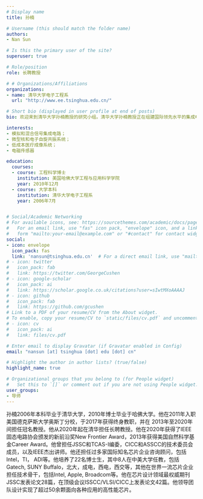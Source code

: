 ```yaml
---
# Display name
title: 孙楠

# Username (this should match the folder name)
authors:
- Nan Sun

# Is this the primary user of the site?
superuser: true

# Role/position
role: 长聘教授

# # Organizations/Affiliations
organizations:
- name: 清华大学电子工程系
  url: "http://www.ee.tsinghua.edu.cn/"

# Short bio (displayed in user profile at end of posts)
bio: 欢迎来到清华大学孙楠教授的研究小组。清华大学孙楠教授正在组建国际领先水平的集成电路芯片设计研究团队，开展高性能集成电路芯片设计与自动化方向的研究。

interests:
- 模拟和混合信号集成电路；
- 微型核和电子自旋共振系统；
- 低成本医疗成像系统；
- 电磁传感器

education:
  courses:
  - course: 工程科学博士
    institution: 美国哈佛大学工程与应用科学学院
    year: 2010年12月
  - course: 大学本科
    institution: 清华大学电子工程系
    year: 2006年7月


# Social/Academic Networking
# For available icons, see: https://sourcethemes.com/academic/docs/page-builder/#icons
#   For an email link, use "fas" icon pack, "envelope" icon, and a link in the
#   form "mailto:your-email@example.com" or "#contact" for contact widget.
social:
- icon: envelope
  icon_pack: fas
  link: 'nansun@tsinghua.edu.cn'  # For a direct email link, use "mailto:test@example.org".
# - icon: twitter
#   icon_pack: fab
#   link: https://twitter.com/GeorgeCushen
# - icon: google-scholar
#   icon_pack: ai
#   link: https://scholar.google.co.uk/citations?user=sIwtMXoAAAAJ
# - icon: github
#   icon_pack: fab
#   link: https://github.com/gcushen
# Link to a PDF of your resume/CV from the About widget.
# To enable, copy your resume/CV to `static/files/cv.pdf` and uncomment the lines below.
# - icon: cv
#   icon_pack: ai
#   link: files/cv.pdf

# Enter email to display Gravatar (if Gravatar enabled in Config)
email: "nansun [at] tsinghua [dot] edu [dot] cn"

# Highlight the author in author lists? (true/false)
highlight_name: true

# Organizational groups that you belong to (for People widget)
#   Set this to `[]` or comment out if you are not using People widget.
user_groups:
- 导师
---
```


孙楠2006年本科毕业于清华大学，2010年博士毕业于哈佛大学。他在2011年入职美国德克萨斯大学奥斯丁分校，于2017年获得终身教职，并在 2013年至2020年间担任冠名教授。他从2020年起在清华担任长聘教授。他在2020年获得了IEEE固态电路协会颁发的新前沿奖New Frontier Award，2013年获得美国自然科学基金Career Award。他曾担任JSSC和TCAS-I编委，CICC和ASSCC的技术委员会成员，以及IEEE杰出讲师。他还担任过多家国际知名芯片企业咨询顾问，包括Intel，TI， ADI等。他培养了22名博士生，其中8人在中美大学任教，包括Gatech, SUNY Buffalo，北大，成电，西电，西交等，其他在世界一流芯片企业担任技术骨干，包括Intel, Apple, Broadcom等。他在芯片设计领域最权威期刊JSSC发表论文28篇，在顶级会议ISSCC/VLSI/CICC上发表论文42篇。他领导团队设计实现了超过50余颗面向各种应用的高性能芯片。